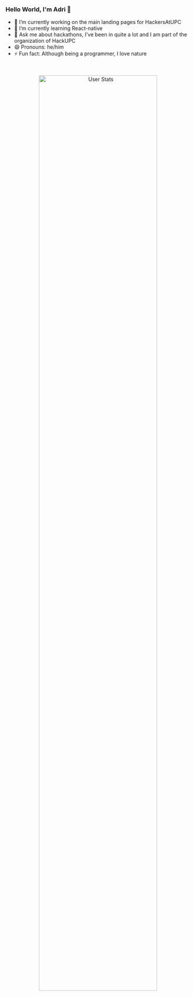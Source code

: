 ### Hello World, I'm Adri 👋

<!--
**AdriMM26/AdriMM26** is a ✨ _special_ ✨ repository because its `README.md` (this file) appears on your GitHub profile.

Here are some ideas to get you started:
-->
- 🔭 I’m currently working on the main landing pages for HackersAtUPC
- 🌱 I’m currently learning React-native
- 💬 Ask me about hackathons, I've been in quite a lot and I am part of the organization of HackUPC
- 😄 Pronouns: he/him
- ⚡ Fun fact: Although being a programmer, I love nature

<br>
<p align="center">
  <img alt="User Stats" src="https://github-readme-stats.vercel.app/api?username=AdriMM26&&show_icons=true&&theme=dark" width="80%"/>
</p>
